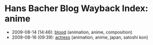 # Hans Bacher Blog Wayback Index: anime

* 2009-08-14 (14:46): [blood](https://web.archive.org/web/https://one1more2time3.wordpress.com/2009/08/14/blood/) (animation, anime, composition)
* 2009-08-16 (09:39): [actress](https://web.archive.org/web/https://one1more2time3.wordpress.com/2009/08/16/actress/) (animation, anime, japan, satoshi kon)